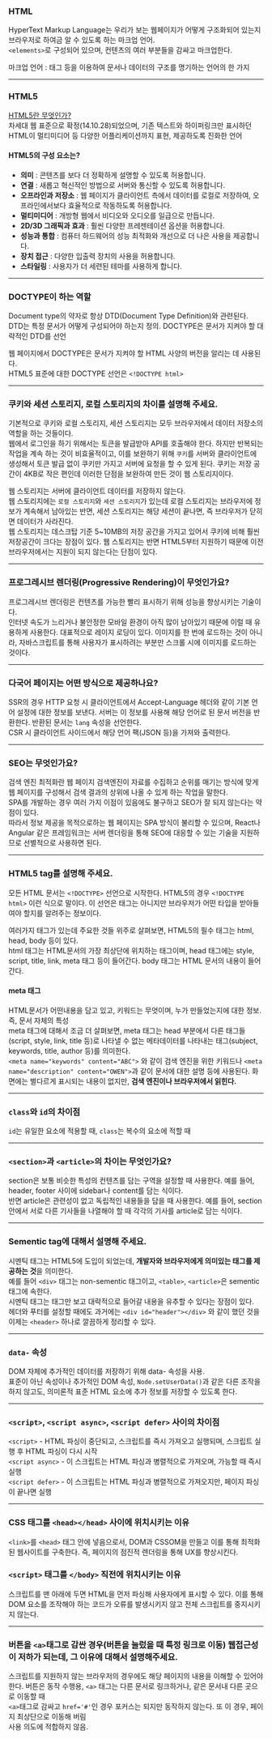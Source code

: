 ### HTML
HyperText Markup Language는 우리가 보는 웹페이지가 어떻게 구조화되어 있는지 브라우저로 하여금 알 수 있도록 하는 마크업 언어.<br>
`<elements>`로 구성되어 있으며, 컨텐츠의 여러 부분들을 감싸고 마크업한다.<br>

마크업 언어 : 태그 등을 이용하여 문서나 데이터의 구조를 명기하는 언어의 한 가지
***
### HTML5
[HTML5란 무엇인가?](https://webclub.tistory.com/491)<br>
차세대 웹 표준으로 확정(14.10.28)되었으며, 기존 텍스트와 하이퍼링크만 표시하던 HTML이 멀티미디어 등 다양한 어플리케이션까지 표현, 제공하도록 진화한 언어<br>

#### HTML5의 구성 요소는?
- **의미** : 콘텐츠를 보다 더 정확하게 설명할 수 있도록 허용합니다.
- **연결** : 새롭고 혁신적인 방법으로 서버와 통신할 수 있도록 허용합니다.
- **오프라인과 저장소** : 웹 페이지가 클라이언트 측에서 데이터를 로컬로 저장하여, 오프라인에서보다 효율적으로 작동하도록 허용합니다.
- **멀티미디어** : 개방형 웹에서 비디오와 오디오를 일급으로 만듭니다.
- **2D/3D 그래픽과 효과** : 훨씬 다양한 프레젠테이션 옵션을 허용합니다.
- **성능과 통합** : 컴퓨터 하드웨어의 성능 최적화와 개선으로 더 나은 사용을 제공합니다.
- **장치 접근** : 다양한 입출력 장치의 사용을 허용합니다.
- **스타일링** : 사용자가 더 세련된 테마를 사용하게 합니다.
***
### DOCTYPE이 하는 역할
Document type의 약자로 항상 DTD(Document Type Definition)와 관련된다.<br>
DTD는 특정 문서가 어떻게 구성되어야 하는지 정의. DOCTYPE은 문서가 지켜야 할 대략적인 DTD를 선언<br>

웹 페이지에서 DOCTYPE은 문서가 지켜야 할 HTML 사양의 버전을 알리는 데 사용된다.<br>
HTML5 표준에 대한 DOCTYPE 선언은 `<!DOCTYPE html>`
***
### 쿠키와 세션 스토리지, 로컬 스토리지의 차이를 설명해 주세요.
기본적으로 쿠키와 로컬 스토리지, 세션 스토리지는 모두 브라우저에서 데이터 저장소의 역할을 하는 것들이다.<br>
웹에서 로그인을 하기 위해서는 토큰을 발급받아 API를 호출해야 한다. 하지만 반복되는 작업을 계속 하는 것이 비효율적이고, 이를 보완하기 위해 `쿠키`를 서버와 클라이언트에 생성해서 토큰 발급 없이 쿠키만 가지고 서버에 요청을 할 수 있게 된다. 쿠키는 저장 공간이 4KB로 작은 편인데 이러한 단점을 보완하여 만든 것이 웹 스토리지이다.<br>

웹 스토리지는 서버에 클라이언트 데이터를 저장하지 않는다.<br>
웹 스토리지에는 `로컬 스토리지`와 `세션 스토리지`가 있는데 로컬 스토리지는 브라우저에 정보가 계속해서 남아있는 반면, 세션 스토리지는 해당 세션이 끝나면, 즉 브라우저가 닫히면 데이터가 사라진다.<br>
웹 스토리지는 데스크탑 기준 5~10MB의 저장 공간을 가지고 있어서 쿠키에 비해 훨씬 저장공간이 크다는 장점이 있다. 웹 스토리지는 반면 HTML5부터 지원하기 때문에 이전 브라우저에서는 지원이 되지 않는다는 단점이 있다.
***
### 프로그레시브 렌더링(Progressive Rendering)이 무엇인가요?
프로그레시브 렌더링은 컨텐츠를 가능한 빨리 표시하기 위해 성능을 향상시키는 기술이다.<br>
인터넷 속도가 느리거나 불안정한 모바일 환경이 아직 많이 남아있기 때문에 이럴 때 유용하게 사용한다. 대표적으로 레이지 로딩이 있다. 이미지를 한 번에 로드하는 것이 아니라, 자바스크립트를 통해 사용자가 표시하려는 부분만 스크롤 시에 이미지를 로드하는 것이다.
***
### 다국어 페이지는 어떤 방식으로 제공하나요?
SSR의 경우 HTTP 요청 시 클라이언트에서 Accept-Language 헤더와 같이 기본 언어 설정에 대한 정보를 보낸다. 서버는 이 정보를 사용해 해당 언어로 된 문서 버전을 반환한다. 반환된 문서는 `lang` 속성을 선언한다.<br>
CSR 시 클라이언트 사이드에서 해당 언어 팩(JSON 등)을 가져와 출력한다.
***
### SEO는 무엇인가요?
검색 엔진 최적화란 웹 페이지 검색엔진이 자료를 수집하고 순위를 매기는 방식에 맞게 웹 페이지를 구성해서 검색 결과의 상위에 나올 수 있게 하는 작업을 말한다.<br>
SPA를 개발하는 경우 여러 가지 이점이 있음에도 불구하고 SEO가 잘 되지 않는다는 약점이 있다.<br>
따라서 정보 제공을 목적으로하는 웹 페이지는 SPA 방식이 불리할 수 있으며, React나 Angular 같은 프레임워크는 서버 렌더링을 통해 SEO에 대응할 수 있는 기술을 지원하므로 선별적으로 사용하면 된다.
***
### HTML5 tag를 설명해 주세요.
모든 HTML 문서는 `<!DOCTYPE>` 선언으로 시작한다. HTML5의 경우 `<!DOCTYPE html>` 이런 식으로 말이다. 이 선언은 태그는 아니지만 브라우저가 어떤 타입을 받아들여야 할지를 알려주는 정보이다.<br>

여러가지 태그가 있는데 주요한 것들 위주로 살펴보면, HTML5의 필수 태그는 html, head, body 등이 있다.<br>
html 태그는 HTML문서의 가장 최상단에 위치하는 태그이며, head 태그에는 style, script, title, link, meta 태그 등이 들어간다. body 태그는 HTML 문서의 내용이 들어간다.<br>

#### meta 태그
HTML문서가 어떤내용을 담고 있고, 키워드는 무엇이며, 누가 만들었는지에 대한 정보. 즉, 문서 자체의 특성<br>
meta 태그에 대해서 조금 더 살펴보면, meta 태그는 head 부분에서 다른 태그들(script, style, link, title 등)로 나타낼 수 없는 메타데이터를 나타내는 태그(subject, keywords, title, author 등)를 의미한다.<br>
`<meta name="keywords" content="ABC">` 와 같이 검색 엔진을 위한 키워드나 `<meta name="description" content="OWEN">`과 같이 문서에 대한 설명 등에 사용된다. 화면에는 별다르게 표시되는 내용이 없지만, **검색 엔진이나 브라우저에서 읽힌다.**
***
### `class`와 `id`의 차이점
`id`는 유일한 요소에 적용할 때, `class`는 복수의 요소에 적할 때<br>
***
### `<section>`과 `<article>`의 차이는 무엇인가요?
section은 보통 비슷한 특성의 컨텐츠를 담는 구역을 설정할 때 사용한다. 예를 들어, header, footer 사이에 sidebar나 content를 담는 식이다.<br>
반면 article은 관련성이 없고 독립적인 내용들을 담을 때 사용한다. 예를 들어, section 안에서 서로 다른 기사들을 나열해야 할 때 각각의 기사를 article로 담는 식이다.
***
### Sementic tag에 대해서 설명해 주세요. 
시멘틱 태그는 HTML5에 도입이 되었는데, **개발자와 브라우저에게 의미있는 태그를 제공하는 것**을 의미한다.<br>
예를 들어 `<div>` 태그는 non-sementic 태그이고, `<table>`, `<article>`은 sementic 태그에 속한다.<br>
시멘틱 태그는 태그만 보고 대략적으로 들어갈 내용을 유추할 수 있다는 장점이 있다.<br>
헤더와 푸터를 설정할 때에도 과거에는 `<div id="header"></div>` 와 같이 했던 것을 이제는 `<header>` 하나로 깔끔하게 정리할 수 있다.
***
### `data-` 속성
DOM 자체에 추가적인 데이터를 저장하기 위해 data- 속성을 사용.<br>
표준이 아닌 속성이나 추가적인 DOM 속성, `Node.setUserData()`과 같은 다른 조작을 하지 않고도, 의미론적 표준 HTML 요소에 추가 정보를 저장할 수 있도록 한다.
***
### `<script>`, `<script async>`, `<script defer>` 사이의 차이점
`<script>` - HTML 파싱이 중단되고, 스크립트를 즉시 가져오고 실행되며, 스크립트 실행 후 HTML 파싱이 다시 시작<br>
`<script async>` - 이 스크립트는 HTML 파싱과 병렬적으로 가져오며, 가능할 때 즉시 실행<br>
`<script defer>` - 이 스크립트는 HTML 파싱과 병렬적으로 가져오지만, 페이지 파싱이 끝나면 실행
***
### CSS <link> 태그를 `<head></head>` 사이에 위치시키는 이유
`<link>`를 `<head>` 태그 안에 넣음으로서, DOM과 CSSOM을 만들고 이를 통해 최적화된 웹사이트를 구축한다. 즉, 페이지의 점진적 렌더링을 통해 UX를 향상시킨다.

### `<script>` 태그를 `</body>` 직전에 위치시키는 이유
스크립트를 맨 아래에 두면 HTML을 먼저 파싱해 사용자에게 표시할 수 있다. 이를 통해 DOM 요소를 조작해야 하는 코드가 오류를 발생시키지 않고 전체 스크립트를 중지시키지 않는다.
***
### 버튼을 `<a>`태그로 감싼 경우(버튼을 눌렀을 때 특정 링크로 이동) 웹접근성이 저하가 되는데, 그 이유에 대해서 설명해주세요.
스크립트를 지원하지 않는 브라우저의 경우에도 해당 페이지의 내용을 이해할 수 있어야 한다. 버튼은 동작 수행용, `<a>` 태그는 다른 문서로 링크하거나, 같은 문서내 다른 곳으로 이동할 때<br>
`<a>`태그로 감싸고 `href='#'`인 경우 포커스는 되지만 동작하지 않는다. 또 이 경우, 페이지 최상단으로 이동해 버림<br>
사용 의도에 적합하지 않음.